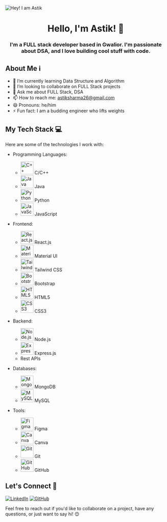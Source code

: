 
![Hey! I am Astik](https://github.com/AstikSharma/AstikSharma/assets/132981717/efeb2b4b-f6d5-4506-97cf-56714f5e5c75)


<div align="center">
  
<h1>Hello, I'm Astik! 👋</h1>

<h3>I'm a FULL stack developer based in Gwalior. I'm passionate about DSA, and I love building cool stuff with code.</h3>

</div>

## About Me ℹ️

- 🌱 I’m currently learning Data Structure and Algorithm
- 💞️ I’m looking to collaborate on FULL Stack projects
- 💬 Ask me about FULL Stack, DSA
- 📫 How to reach me: [astiksharma26@gmail.com](mailto:astiksharma26@gmail.com)
- 😄 Pronouns: he/him
- ⚡ Fun fact: I am a budding engineer who lifts weights 

## My Tech Stack 💻

Here are some of the technologies I work with:

- Programming Languages: 
  - <img src="https://img.icons8.com/color/48/000000/c-plus-plus-logo.png" alt="C++" width="40"/> C/C++
  - <img src="https://img.icons8.com/color/48/000000/java-coffee-cup-logo.png" alt="Java" width="40"/> Java
  - <img src="https://img.icons8.com/color/48/000000/python.png" alt="Python" width="40"/> Python
  - <img src="https://img.icons8.com/color/48/000000/javascript.png" alt="JavaScript" width="40"/> JavaScript

- Frontend: 
  - <img src="https://img.icons8.com/color/48/000000/react-native.png" alt="React.js" width="40"/> React.js
  - <img src="https://img.icons8.com/color/48/000000/material-ui.png" alt="Material UI" width="40"/> Material UI
  - <img src="https://courses.javacodegeeks.com/wp-content/uploads/2021/02/3542736_21cf-768x430.jpg" alt="Tailwind CSS" width="40"/> Tailwind CSS
  - <img src="https://img.icons8.com/color/48/000000/bootstrap.png" alt="Bootstrap" width="40"/> Bootstrap
  - <img src="https://img.icons8.com/color/48/000000/html-5.png" alt="HTML5" width="40"/> HTML5
  - <img src="https://img.icons8.com/color/48/000000/css3.png" alt="CSS3" width="40"/> CSS3

- Backend: 
  - <img src="https://img.icons8.com/color/48/000000/nodejs.png" alt="Node.js" width="40"/> Node.js
  - <img src="https://img.icons8.com/color/48/000000/express.png" alt="Express.js" width="40"/> Express.js
  - Rest APIs

- Databases: 
  - <img src="https://img.icons8.com/color/48/000000/mongodb.png" alt="MongoDB" width="40"/> MongoDB
  - <img src="https://img.icons8.com/ios-filled/50/000000/mysql-logo.png" alt="MySQL" width="40"/> MySQL

- Tools: 
  - <img src="https://img.icons8.com/fluent/48/000000/figma.png" alt="Figma" width="40"/> Figma
  - <img src="https://img.icons8.com/color/48/000000/canva.png" alt="Canva" width="40"/> Canva
  - <img src="https://img.icons8.com/color/48/000000/git.png" alt="Git" width="40"/> Git
  - <img src="https://img.icons8.com/ios-filled/50/000000/github.png" alt="GitHub" width="40"/> GitHub


## Let's Connect 🤝

[![LinkedIn](https://img.shields.io/badge/-LinkedIn-blue?style=for-the-badge&logo=linkedin)](https://www.linkedin.com/in/astiksharma/)
[![GitHub](https://img.shields.io/badge/-GitHub-black?style=for-the-badge&logo=github)](https://github.com/AstikSharma/)

Feel free to reach out if you'd like to collaborate on a project, have any questions, or just want to say hi! 😊
